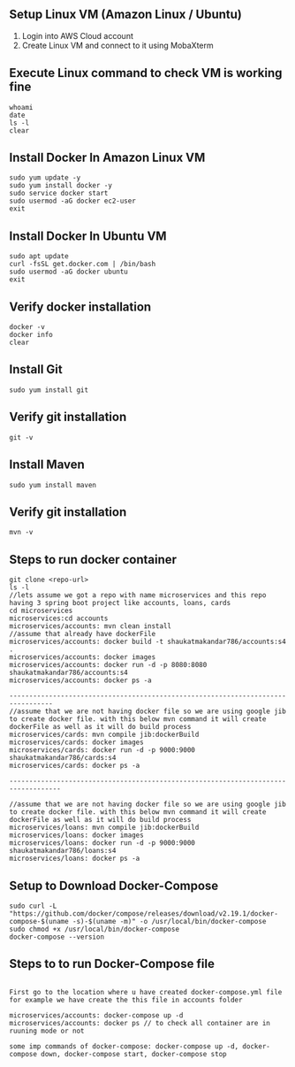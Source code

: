## Setup Linux VM (Amazon Linux / Ubuntu)

1) Login into AWS Cloud account
2) Create Linux VM and connect to it using MobaXterm

## Execute Linux command to check VM is working fine

```
whoami
date
ls -l
clear
```

## Install Docker In Amazon Linux VM

```
sudo yum update -y 
sudo yum install docker -y
sudo service docker start
sudo usermod -aG docker ec2-user
exit
```
## Install Docker In Ubuntu VM

```
sudo apt update
curl -fsSL get.docker.com | /bin/bash
sudo usermod -aG docker ubuntu 
exit
```

## Verify docker installation

```
docker -v
docker info
clear
```

## Install Git

```
sudo yum install git
```

## Verify git installation

```
git -v
```

## Install Maven

```
sudo yum install maven
```

## Verify git installation

```
mvn -v
```

## Steps to run docker container

```
git clone <repo-url>
ls -l
//lets assume we got a repo with name microservices and this repo having 3 spring boot project like accounts, loans, cards
cd microservices
microservices:cd accounts
microservices/accounts: mvn clean install
//assume that already have dockerFile
microservices/accounts: docker build -t shaukatmakandar786/accounts:s4 .
microservices/accounts: docker images
microservices/accounts: docker run -d -p 8080:8080 shaukatmakandar786/accounts:s4
microservices/accounts: docker ps -a

---------------------------------------------------------------------------------
//assume that we are not having docker file so we are using google jib to create docker file. with this below mvn command it will create dockerFile as well as it will do build process
microservices/cards: mvn compile jib:dockerBuild
microservices/cards: docker images
microservices/cards: docker run -d -p 9000:9000 shaukatmakandar786/cards:s4
microservices/cards: docker ps -a

-----------------------------------------------------------------------------------

//assume that we are not having docker file so we are using google jib to create docker file. with this below mvn command it will create dockerFile as well as it will do build process
microservices/loans: mvn compile jib:dockerBuild
microservices/loans: docker images
microservices/loans: docker run -d -p 9000:9000 shaukatmakandar786/loans:s4
microservices/loans: docker ps -a
```

## Setup to Download Docker-Compose

```
sudo curl -L "https://github.com/docker/compose/releases/download/v2.19.1/docker-compose-$(uname -s)-$(uname -m)" -o /usr/local/bin/docker-compose
sudo chmod +x /usr/local/bin/docker-compose
docker-compose --version

```

## Steps to to run Docker-Compose file

```

First go to the location where u have created docker-compose.yml file for example we have create the this file in accounts folder

microservices/accounts: docker-compose up -d
microservices/accounts: docker ps // to check all container are in ruuning mode or not

some imp commands of docker-compose: docker-compose up -d, docker-compose down, docker-compose start, docker-compose stop
```
